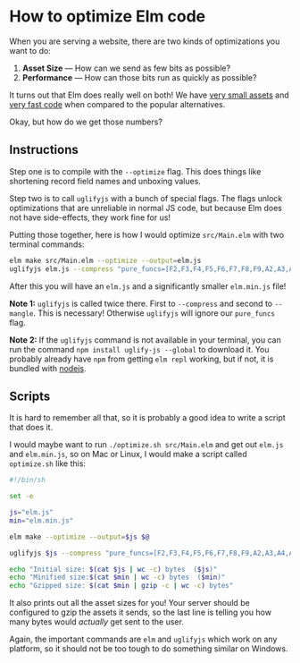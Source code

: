 
# How to optimize Elm code

When you are serving a website, there are two kinds of optimizations you want to do:

1. **Asset Size** &mdash; How can we send as few bits as possible?
2. **Performance** &mdash; How can those bits run as quickly as possible?

It turns out that Elm does really well on both! We have [very small assets](https://elm-lang.org/news/small-assets-without-the-headache) and [very fast code](https://elm-lang.org/news/blazing-fast-html-round-two) when compared to the popular alternatives.

Okay, but how do we get those numbers?


## Instructions

Step one is to compile with the `--optimize` flag. This does things like shortening record field names and unboxing values.

Step two is to call `uglifyjs` with a bunch of special flags. The flags unlock optimizations that are unreliable in normal JS code, but because Elm does not have side-effects, they work fine for us!

Putting those together, here is how I would optimize `src/Main.elm` with two terminal commands:

```bash
elm make src/Main.elm --optimize --output=elm.js
uglifyjs elm.js --compress "pure_funcs=[F2,F3,F4,F5,F6,F7,F8,F9,A2,A3,A4,A5,A6,A7,A8,A9],pure_getters,keep_fargs=false,unsafe_comps,unsafe" | uglifyjs --mangle --output=elm.min.js
```

After this you will have an `elm.js` and a significantly smaller `elm.min.js` file!

**Note 1:** `uglifyjs` is called twice there. First to `--compress` and second to `--mangle`. This is necessary! Otherwise `uglifyjs` will ignore our `pure_funcs` flag.

**Note 2:** If the `uglifyjs` command is not available in your terminal, you can run the command `npm install uglify-js --global` to download it. You probably already have `npm` from getting `elm repl` working, but if not, it is bundled with [nodejs](https://nodejs.org/).

## Scripts

It is hard to remember all that, so it is probably a good idea to write a script that does it.

I would maybe want to run `./optimize.sh src/Main.elm` and get out `elm.js` and `elm.min.js`, so on Mac or Linux, I would make a script called `optimize.sh` like this:

```bash
#!/bin/sh

set -e

js="elm.js"
min="elm.min.js"

elm make --optimize --output=$js $@

uglifyjs $js --compress "pure_funcs=[F2,F3,F4,F5,F6,F7,F8,F9,A2,A3,A4,A5,A6,A7,A8,A9],pure_getters,keep_fargs=false,unsafe_comps,unsafe" | uglifyjs --mangle --output=$min

echo "Initial size: $(cat $js | wc -c) bytes  ($js)"
echo "Minified size:$(cat $min | wc -c) bytes  ($min)"
echo "Gzipped size: $(cat $min | gzip -c | wc -c) bytes"
```

It also prints out all the asset sizes for you! Your server should be configured to gzip the assets it sends, so the last line is telling you how many bytes would _actually_ get sent to the user.

Again, the important commands are `elm` and `uglifyjs` which work on any platform, so it should not be too tough to do something similar on Windows.

